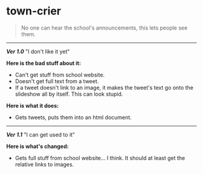 # town-crier  
> No one can hear the school's announcements, this lets people see them.  
  
<hr>  
  
***Ver 1.0*** "I don't like it yet"  

**Here is the bad stuff about it:**
- Can't get stuff from school website.  
- Doesn't get full text from a tweet.  
- If a tweet doesn't link to an image, it makes the tweet's text go onto the slideshow all by itself. This can look stupid.  

**Here is what it does:**  
- Gets tweets, puts them into an html document.  
  
<hr>  
  
***Ver 1.1*** "I can get used to it"  
  
**Here is what's changed:**  
- Gets full stuff from school website... I think. It should at least get the relative links to images.  
